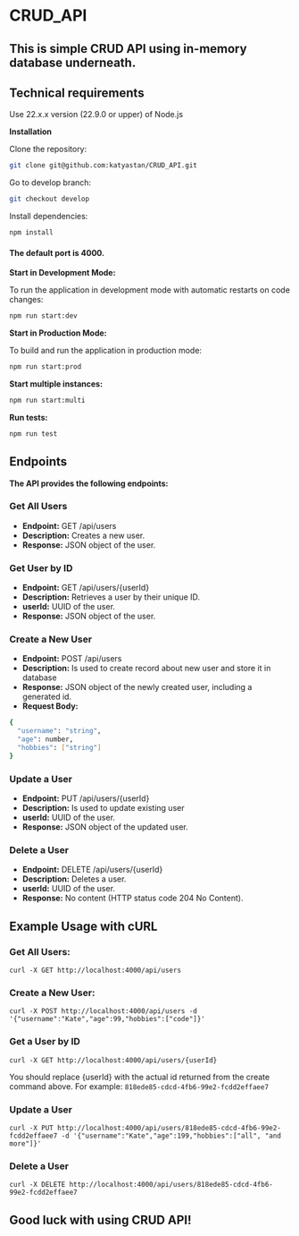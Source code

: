 # CRUD_API
This is simple CRUD API using in-memory database underneath.
-

## Technical requirements

Use 22.x.x version (22.9.0 or upper) of Node.js

**Installation**

Clone the repository:

```bash
git clone git@github.com:katyastan/CRUD_API.git
```

Go to develop branch:
```bash
git checkout develop
```

Install dependencies:
```bash
npm install
```

#### The default port is 4000.

**Start in Development Mode:**

To run the application in development mode with automatic restarts on code changes:
```bash
npm run start:dev
```

**Start in Production Mode:**

To build and run the application in production mode:
```bash
npm run start:prod
```

**Start multiple instances:**
```bash
npm run start:multi
```

**Run tests:**
```bash
npm run test
```

## Endpoints

**The API provides the following endpoints:**

### Get All Users
- **Endpoint:** GET /api/users
- **Description:** Creates a new user.
- **Response:** JSON object of the user.

### Get User by ID
- **Endpoint:** GET /api/users/{userId}
- **Description:** Retrieves a user by their unique ID.
- **userId:** UUID of the user.
- **Response:** JSON object of the user.

### Create a New User
- **Endpoint:** POST /api/users
- **Description:**  Is used to create record about new user and store it in database
- **Response:** JSON object of the newly created user, including a generated id.
- **Request Body:**
```bash
{
  "username": "string",
  "age": number,
  "hobbies": ["string"]
}
```

### Update a User
- **Endpoint:** PUT /api/users/{userId}
- **Description:** Is used to update existing user
- **userId:** UUID of the user.
- **Response:** JSON object of the updated user.

### Delete a User
- **Endpoint:** DELETE /api/users/{userId}
- **Description:** Deletes a user.
- **userId:** UUID of the user.
- **Response:** No content (HTTP status code 204 No Content).


## Example Usage with cURL
### Get All Users:
```
curl -X GET http://localhost:4000/api/users
```
### Create a New User:
```
curl -X POST http://localhost:4000/api/users -d '{"username":"Kate","age":99,"hobbies":["code"]}'
```
###  Get a User by ID
```
curl -X GET http://localhost:4000/api/users/{userId}
```
You should replace {userId} with the actual id returned from the create command above. For example: `818ede85-cdcd-4fb6-99e2-fcdd2effaee7`
### Update a User
```
curl -X PUT http://localhost:4000/api/users/818ede85-cdcd-4fb6-99e2-fcdd2effaee7 -d '{"username":"Kate","age":199,"hobbies":["all", "and more"]}'
```
### Delete a User
```
curl -X DELETE http://localhost:4000/api/users/818ede85-cdcd-4fb6-99e2-fcdd2effaee7
```

## Good luck with using CRUD API!
